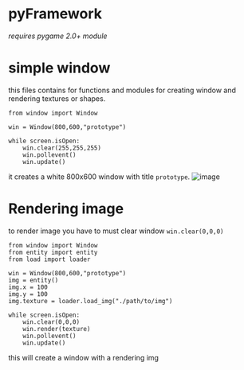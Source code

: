 # pyFramework
*requires pygame 2.0+ module*

# simple window
this files contains for functions and modules for creating window and rendering textures or shapes.
```
from window import Window

win = Window(800,600,"prototype")

while screen.isOpen:
    win.clear(255,255,255)
    win.pollevent()
    win.update()
```
it creates a white 800x600 window with title `prototype`.
![image](https://user-images.githubusercontent.com/85917376/126364646-2d4c3444-20f9-4c07-ba1e-f59836440475.png)

# Rendering image
to render image you have to must clear window `win.clear(0,0,0)`
```
from window import Window
from entity import entity
from load import loader

win = Window(800,600,"prototype")
img = entity()
img.x = 100
img.y = 100
img.texture = loader.load_img("./path/to/img")

while screen.isOpen:
    win.clear(0,0,0)
    win.render(texture)
    win.pollevent()
    win.update()
```
this will create a window with a rendering img
